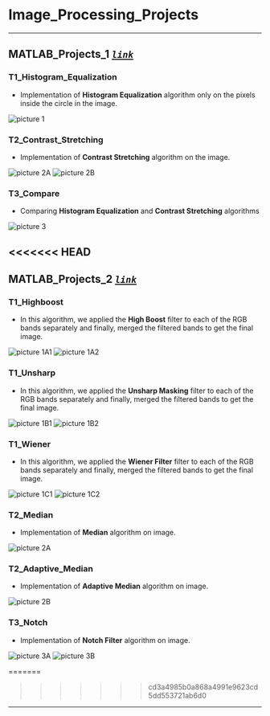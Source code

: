 # Image_Processing_Projects
---
## MATLAB_Projects_1  *[`link`](/MATLAB_Projects_1/ "MATLAB_Projects_1")*

### T1_Histogram_Equalization
- Implementation of **Histogram Equalization** algorithm only on the pixels inside the circle in the image.

![picture 1](/MATLAB_Projects_1/Pic1.jpg)

### T2_Contrast_Stretching
- Implementation of **Contrast Stretching** algorithm on the image.

![picture 2A](/MATLAB_Projects_1/Pic2_A.jpg)
![picture 2B](/MATLAB_Projects_1/Pic2_B.jpg)

### T3_Compare
- Comparing **Histogram Equalization** and **Contrast Stretching** algorithms

![picture 3](/MATLAB_Projects_1/Pic3.jpg)

<<<<<<< HEAD
---
## MATLAB_Projects_2  *[`link`](/MATLAB_Projects_2/ "MATLAB_Projects_2")*

### T1_Highboost
- In this algorithm, we applied the **High Boost** filter to each of the RGB bands separately and finally, merged the filtered bands to get the final image.

![picture 1A1](/MATLAB_Projects_2/Pic1_A_1.jpg)
![picture 1A2](/MATLAB_Projects_2/Pic1_A_2.jpg)

### T1_Unsharp
- In this algorithm, we applied the **Unsharp Masking** filter to each of the RGB bands separately and finally, merged the filtered bands to get the final image.

![picture 1B1](/MATLAB_Projects_2/Pic1_B_1.jpg)
![picture 1B2](/MATLAB_Projects_2/Pic1_B_2.jpg)

### T1_Wiener
- In this algorithm, we applied the **Wiener Filter** filter to each of the RGB bands separately and finally, merged the filtered bands to get the final image.

![picture 1C1](/MATLAB_Projects_2/Pic1_C_1.jpg)
![picture 1C2](/MATLAB_Projects_2/Pic1_C_2.jpg)

### T2_Median
- Implementation of **Median** algorithm on image.

![picture 2A](/MATLAB_Projects_2/Pic2_A.jpg)

### T2_Adaptive_Median
- Implementation of **Adaptive Median** algorithm on image.

![picture 2B](/MATLAB_Projects_2/Pic2_B.jpg)

### T3_Notch
- Implementation of **Notch Filter** algorithm on image.

![picture 3A](/MATLAB_Projects_2/Pic3_A.jpg)
![picture 3B](/MATLAB_Projects_2/Pic3_B.jpg)

=======
>>>>>>> cd3a4985b0a868a4991e9623cd5dd553721ab6d0
---
